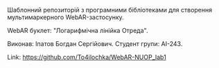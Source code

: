 Шаблонний репозиторій з програмними бібліотеками для створення мультимаркерного WebAR-застосунку.

WebAR буклет: "Логарифмічна лінійка Отреда".

Виконав: Iпатов Богдан Сергійович. Студент групи: АІ-243.

Link: https://github.com/To4ilochka/WebAR-NUOP_lab1
